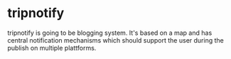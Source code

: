 # tripnotify
tripnotify is going to be blogging system. It's based on a map and has central notification mechanisms which should support the user during the publish on multiple plattforms.

